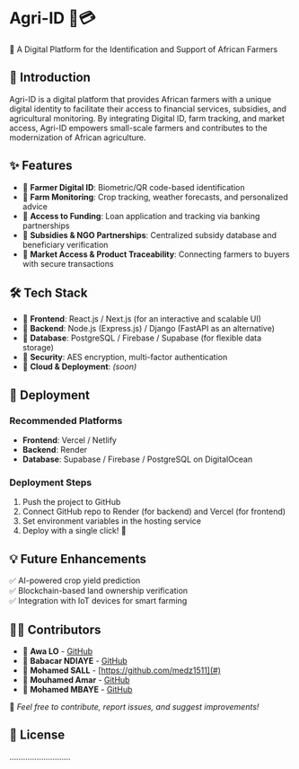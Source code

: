 # Agri-ID 🌱💳  

🚀 A Digital Platform for the Identification and Support of African Farmers

## 📌 Introduction
Agri-ID is a digital platform that provides African farmers with a unique digital identity to facilitate their access to financial services, subsidies, and agricultural monitoring. By integrating Digital ID, farm tracking, and market access, Agri-ID empowers small-scale farmers and contributes to the modernization of African agriculture.

## ✨ Features
- 🔹 **Farmer Digital ID**: Biometric/QR code-based identification
- 🔹 **Farm Monitoring**: Crop tracking, weather forecasts, and personalized advice
- 🔹 **Access to Funding**: Loan application and tracking via banking partnerships
- 🔹 **Subsidies & NGO Partnerships**: Centralized subsidy database and beneficiary verification
- 🔹 **Market Access & Product Traceability**: Connecting farmers to buyers with secure transactions

## 🛠️ Tech Stack
- 📌 **Frontend**: React.js / Next.js (for an interactive and scalable UI)
- 📌 **Backend**: Node.js (Express.js) / Django (FastAPI as an alternative)
- 📌 **Database**: PostgreSQL / Firebase / Supabase (for flexible data storage)
- 📌 **Security**: AES encryption, multi-factor authentication
- 📌 **Cloud & Deployment**: *(soon)*

## 🚀 Deployment
### Recommended Platforms
- **Frontend**: Vercel / Netlify
- **Backend**: Render
- **Database**: Supabase / Firebase / PostgreSQL on DigitalOcean

### Deployment Steps
1. Push the project to GitHub
2. Connect GitHub repo to Render (for backend) and Vercel (for frontend)
3. Set environment variables in the hosting service
4. Deploy with a single click! 🚀

## 💡 Future Enhancements
✅ AI-powered crop yield prediction  
✅ Blockchain-based land ownership verification  
✅ Integration with IoT devices for smart farming  

## 🧑‍💻 Contributors
- 👤 **Awa LO** - [GitHub](#)
- 👤 **Babacar NDIAYE** - [GitHub](#)
- 👤 **Mohamed SALL** - [https://github.com/medz1511](#)
- 👤 **Mouhamed Amar** - [GitHub](#)
- 👤 **Mohamed MBAYE** - [GitHub](#)

💬 *Feel free to contribute, report issues, and suggest improvements!*

## 📜 License
...........................
